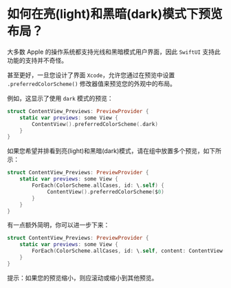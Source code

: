 如何在亮(light)和黑暗(dark)模式下预览布局？
===

大多数 Apple 的操作系统都支持光线和黑暗模式用户界面，因此 `SwiftUI` 支持此功能的支持并不奇怪。

甚至更好，一旦您设计了界面 `Xcode`，允许您通过在预览中设置 `.preferredColorScheme()` 修改器值来预览您的外观中的布局。

例如，这显示了使用 `dark` 模式的预览：

```swift
struct ContentView_Previews: PreviewProvider {
    static var previews: some View {
        ContentView().preferredColorScheme(.dark)
    }
}
```

如果您希望并排看到亮(light)和黑暗(dark)模式，请在组中放置多个预览，如下所示：

```swift
struct ContentView_Previews: PreviewProvider {
    static var previews: some View {
        ForEach(ColorScheme.allCases, id: \.self) { 
             ContentView().preferredColorScheme($0)
        }
    }
}
```

有一点额外简明，你可以进一步下来：

```swift
struct ContentView_Previews: PreviewProvider {
    static var previews: some View {
        ForEach(ColorScheme.allCases, id: \.self, content: ContentView().preferredColorScheme)
    }
}
```

提示：如果您的预览缩小，则应滚动或缩小到其他预览。